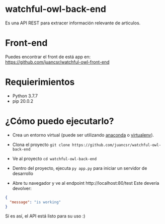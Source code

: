 # watchful-owl-back-end
Es una API REST para extracer información relevante de articulos.

# Front-end
Puedes encontrar el front de está app en: https://github.com/juancsr/watchful-owl-front-end

# Requierimientos
- Python 3.7.7
- pip 20.0.2 

# ¿Cómo puedo ejecutarlo?
* Crea un entorno virtual (puede ser utilizando [anaconda](https://www.anaconda.com/distribution/) o [virtualenv](https://virtualenv.pypa.io/en/stable/)).
* Clona el proyecto `git clone https://github.com/juancsr/watchful-owl-back-end`
* Ve al proyecto `cd watchful-owl-back-end`
* Dentro del proyecto, ejecuta `py app.py` para iniciar un servidor de desarrollo

* Abre tu navegador y ve al endpoint http://localhost:80/test
Este devería devolver: 
```json
{
  "message": "is working"
}
```

Sí es así, el API está listo para su uso :)

